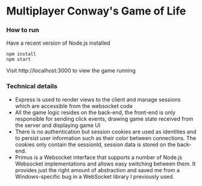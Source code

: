 # Multiplayer Conway's Game of Life

### How to run

Have a recent version of Node.js installed

```
npm install
npm start
```

Visit http://localhost:3000 to view the game running

### Technical details

* Express is used to render views to the client and manage sessions which are accessible from the websocket code
* All the game logic resides on the back-end, the front-end is only responsible for sending click events, drawing game state received from the server and displaying game UI
* There is no authentication but session cookies are used as identities and to persist user information such as their color between connections. The cookies only contain the sessionId, session data is stored on the back-end.
* Primus is a Websocket interface that supports a number of Node.js Websocket implementations and allows easy switching between them. It provides just the right amount of abstraction and saved me from a Windows-specific bug in a WebSocket library I previously used.

